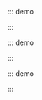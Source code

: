 ::: demo

<template>
  <lay-tab></lay-tab>
</template>

<script>
import { ref } from 'vue'

export default {
  setup() {

    return {
    }
  }
}
</script>

:::

::: demo

<template>
  <lay-tab type="brief"></lay-tab>
</template>

<script>
import { ref } from 'vue'

export default {
  setup() {

    return {
    }
  }
}
</script>

:::

::: demo

<template>
  <lay-tab type="card"></lay-tab>
</template>

<script>
import { ref } from 'vue'

export default {
  setup() {

    return {
    }
  }
}
</script>

:::